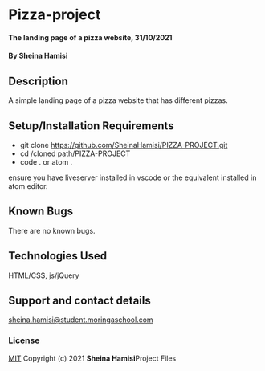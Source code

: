 # Pizza-project
#### The landing page of a pizza website, 31/10/2021
#### By **Sheina Hamisi**
## Description
A simple landing page of a pizza website that has different pizzas.
## Setup/Installation Requirements
* git clone https://github.com/SheinaHamisi/PIZZA-PROJECT.git
* cd /cloned path/PIZZA-PROJECT
* code . or atom .

ensure you have liveserver installed in vscode or the equivalent installed in atom editor.
## Known Bugs
There are no known bugs.
## Technologies Used
HTML/CSS, js/jQuery
## Support and contact details
sheina.hamisi@student.moringaschool.com
### License
[MIT](license.txt)
Copyright (c) 2021 **Sheina Hamisi**Project Files